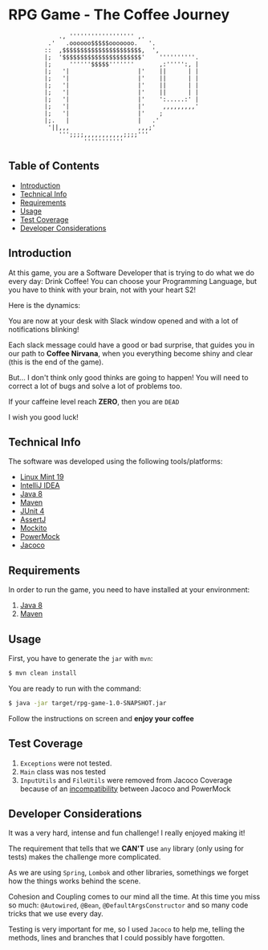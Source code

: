 # RPG Game - The Coffee Journey

                  ., '''''''''''''''''' ,.
               .'   .oooooo$$$$$ooooooo.   '.
              ::  ,$$$$$$$$$$$$$$$$$$$$$$,  ',
              |;  '$$$$$$$$$$$$$$$$$$$$$$'    ''''''''''.
              |;     ''''''$$$$$'''''''       ,:''''':, |
              |;   '|                   |'    ||      | |
              |;   '|                   |'    ||      | |
              |;   '|                   |'    ||      | |
              |;   '|                   |'    ||      | |
              |;   '|                   |'    ':.....:' |
              |;   '|                   |'     ,,,,,,,,,'
              |;   '|                   |'    ;
              |;.   |                   |   .'
               '||,,,                   ,,,;'
                  ''';;;;,,,,,,,,,,,;;;;'''
                         '''''''''''


## Table of Contents

- [Introduction](#introduction)
- [Technical Info](#technical-info)
- [Requirements](#requirements)
- [Usage](#usage)
- [Test Coverage](#test-coverage)
- [Developer Considerations](#developer-considerations)

## Introduction

At this game, you are a Software Developer that is trying to do what we do every day: Drink Coffee!
You can choose your Programming Language, but you have to think with your brain, not with your heart S2!

Here is the dynamics:

You are now at your desk with Slack window opened and with a lot of notifications blinking!

Each slack message could have a good or bad surprise, that guides you in our path to **Coffee Nirvana**, when you everything become shiny and clear (this is the end of the game).

But... I don't think only good thinks are going to happen! You will need to correct a lot of bugs and solve a lot of problems too.

If your caffeine level reach **ZERO**, then you are `DEAD`

I wish you good luck!

## Technical Info

The software was developed using the following tools/platforms:
- [Linux Mint 19](https://www.linuxmint.com/)
- [IntelliJ IDEA](https://www.jetbrains.com/idea/)
- [Java 8](https://www.java.com/pt_BR/)
- [Maven](https://maven.apache.org/)
- [JUnit 4](https://junit.org/junit4/)
- [AssertJ](http://joel-costigliola.github.io/assertj/)
- [Mockito](https://site.mockito.org/)
- [PowerMock](https://github.com/powermock/powermock)
- [Jacoco](https://www.eclemma.org/jacoco/trunk/doc/maven.html)

## Requirements

In order to run the game, you need to have installed at your environment:
1. [Java 8](https://www.java.com/pt_BR/)
2. [Maven](https://maven.apache.org/)


## Usage

First, you have to generate the `jar` with `mvn`:

```sh
$ mvn clean install
```

You are ready to run with the command:

```sh
$ java -jar target/rpg-game-1.0-SNAPSHOT.jar 
```
Follow the instructions on screen and **enjoy your coffee**

## Test Coverage
1. `Exceptions` were not tested.
2. `Main` class was nos tested
3. `InputUtils` and `FileUtils` were removed from Jacoco Coverage because of an [incompatibility](https://github.com/powermock/powermock/wiki/Code-coverage-with-JaCoCo) between Jacoco and PowerMock

## Developer Considerations

It was a very hard, intense and fun challenge! I really enjoyed making it!

The requirement that tells that we **CAN'T** use `any` library (only using for tests) makes the challenge more complicated.

As we are using `Spring`, `Lombok` and other libraries, somethings we forget how the things works behind the scene.

Cohesion and Coupling comes to our mind all the time. At this time you miss so much: `@Autowired`, `@Bean`, `@DefaultArgsConstructor` and so many code tricks that we use every day. 

Testing is very important for me, so I used `Jacoco` to help me, telling the methods, lines and branches that I could possibly have forgotten.